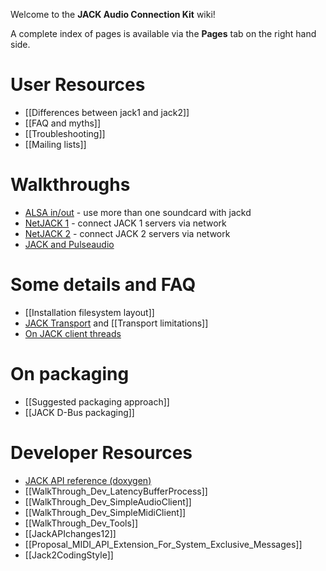 Welcome to the **JACK Audio Connection Kit** wiki! 

A complete index of pages is available via the **Pages** tab on the right hand side.

# User Resources

*  [[Differences between jack1 and jack2]]
*  [[FAQ and myths]]
*  [[Troubleshooting]]
*  [[Mailing lists]]

# Walkthroughs

*  [ALSA in/out](wiki/WalkThrough_User_AlsaInOut) - use more than one soundcard with jackd
*  [NetJACK 1](wiki/WalkThrough_User_NetJack) - connect JACK 1 servers via network
*  [NetJACK 2](wiki/WalkThrough_User_NetJack2) - connect JACK 2 servers via network
*  [JACK and Pulseaudio](wiki/WalkThrough_User_PulseOnJack)

# Some details and FAQ

*  [[Installation filesystem layout]]
*  [JACK Transport](wiki/TransportSupport) and [[Transport limitations]]
*  [On JACK client threads](wiki/WalkThrough_User_ClientThreads)

# On packaging

*  [[Suggested packaging approach]]
*  [[JACK D-Bus packaging]]

# Developer Resources

*  [JACK API reference (doxygen)](http://jackaudio.github.io/api/)
*  [[WalkThrough_Dev_LatencyBufferProcess]]
*  [[WalkThrough_Dev_SimpleAudioClient]]
*  [[WalkThrough_Dev_SimpleMidiClient]]
*  [[WalkThrough_Dev_Tools]]
*  [[JackAPIchanges12]]
*  [[Proposal_MIDI_API_Extension_For_System_Exclusive_Messages]]
*  [[Jack2CodingStyle]]